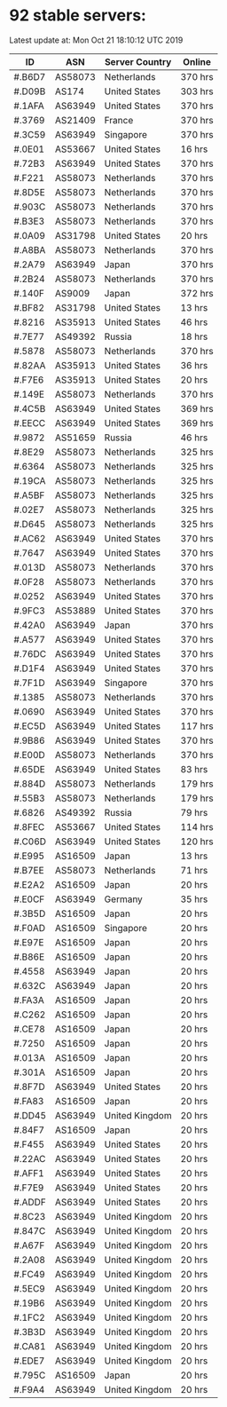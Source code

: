 # 92 stable servers:

Latest update at: Mon Oct 21 18:10:12 UTC 2019

| ID | ASN | Server Country | Online |
| -- | --- | -------------- | ------ |
| #.B6D7 | AS58073 | Netherlands | 370 hrs |
| #.D09B | AS174 | United States | 303 hrs |
| #.1AFA | AS63949 | United States | 370 hrs |
| #.3769 | AS21409 | France | 370 hrs |
| #.3C59 | AS63949 | Singapore | 370 hrs |
| #.0E01 | AS53667 | United States | 16 hrs |
| #.72B3 | AS63949 | United States | 370 hrs |
| #.F221 | AS58073 | Netherlands | 370 hrs |
| #.8D5E | AS58073 | Netherlands | 370 hrs |
| #.903C | AS58073 | Netherlands | 370 hrs |
| #.B3E3 | AS58073 | Netherlands | 370 hrs |
| #.0A09 | AS31798 | United States | 20 hrs |
| #.A8BA | AS58073 | Netherlands | 370 hrs |
| #.2A79 | AS63949 | Japan | 370 hrs |
| #.2B24 | AS58073 | Netherlands | 370 hrs |
| #.140F | AS9009 | Japan | 372 hrs |
| #.BF82 | AS31798 | United States | 13 hrs |
| #.8216 | AS35913 | United States | 46 hrs |
| #.7E77 | AS49392 | Russia | 18 hrs |
| #.5878 | AS58073 | Netherlands | 370 hrs |
| #.82AA | AS35913 | United States | 36 hrs |
| #.F7E6 | AS35913 | United States | 20 hrs |
| #.149E | AS58073 | Netherlands | 370 hrs |
| #.4C5B | AS63949 | United States | 369 hrs |
| #.EECC | AS63949 | United States | 369 hrs |
| #.9872 | AS51659 | Russia | 46 hrs |
| #.8E29 | AS58073 | Netherlands | 325 hrs |
| #.6364 | AS58073 | Netherlands | 325 hrs |
| #.19CA | AS58073 | Netherlands | 325 hrs |
| #.A5BF | AS58073 | Netherlands | 325 hrs |
| #.02E7 | AS58073 | Netherlands | 325 hrs |
| #.D645 | AS58073 | Netherlands | 325 hrs |
| #.AC62 | AS63949 | United States | 370 hrs |
| #.7647 | AS63949 | United States | 370 hrs |
| #.013D | AS58073 | Netherlands | 370 hrs |
| #.0F28 | AS58073 | Netherlands | 370 hrs |
| #.0252 | AS63949 | United States | 370 hrs |
| #.9FC3 | AS53889 | United States | 370 hrs |
| #.42A0 | AS63949 | Japan | 370 hrs |
| #.A577 | AS63949 | United States | 370 hrs |
| #.76DC | AS63949 | United States | 370 hrs |
| #.D1F4 | AS63949 | United States | 370 hrs |
| #.7F1D | AS63949 | Singapore | 370 hrs |
| #.1385 | AS58073 | Netherlands | 370 hrs |
| #.0690 | AS63949 | United States | 370 hrs |
| #.EC5D | AS63949 | United States | 117 hrs |
| #.9B86 | AS63949 | United States | 370 hrs |
| #.E00D | AS58073 | Netherlands | 370 hrs |
| #.65DE | AS63949 | United States | 83 hrs |
| #.884D | AS58073 | Netherlands | 179 hrs |
| #.55B3 | AS58073 | Netherlands | 179 hrs |
| #.6826 | AS49392 | Russia | 79 hrs |
| #.8FEC | AS53667 | United States | 114 hrs |
| #.C06D | AS63949 | United States | 120 hrs |
| #.E995 | AS16509 | Japan | 13 hrs |
| #.B7EE | AS58073 | Netherlands | 71 hrs |
| #.E2A2 | AS16509 | Japan | 20 hrs |
| #.E0CF | AS63949 | Germany | 35 hrs |
| #.3B5D | AS16509 | Japan | 20 hrs |
| #.F0AD | AS16509 | Singapore | 20 hrs |
| #.E97E | AS16509 | Japan | 20 hrs |
| #.B86E | AS16509 | Japan | 20 hrs |
| #.4558 | AS63949 | Japan | 20 hrs |
| #.632C | AS63949 | Japan | 20 hrs |
| #.FA3A | AS16509 | Japan | 20 hrs |
| #.C262 | AS16509 | Japan | 20 hrs |
| #.CE78 | AS16509 | Japan | 20 hrs |
| #.7250 | AS16509 | Japan | 20 hrs |
| #.013A | AS16509 | Japan | 20 hrs |
| #.301A | AS16509 | Japan | 20 hrs |
| #.8F7D | AS63949 | United States | 20 hrs |
| #.FA83 | AS16509 | Japan | 20 hrs |
| #.DD45 | AS63949 | United Kingdom | 20 hrs |
| #.84F7 | AS16509 | Japan | 20 hrs |
| #.F455 | AS63949 | United States | 20 hrs |
| #.22AC | AS63949 | United States | 20 hrs |
| #.AFF1 | AS63949 | United States | 20 hrs |
| #.F7E9 | AS63949 | United States | 20 hrs |
| #.ADDF | AS63949 | United States | 20 hrs |
| #.8C23 | AS63949 | United Kingdom | 20 hrs |
| #.847C | AS63949 | United Kingdom | 20 hrs |
| #.A67F | AS63949 | United Kingdom | 20 hrs |
| #.2A08 | AS63949 | United Kingdom | 20 hrs |
| #.FC49 | AS63949 | United Kingdom | 20 hrs |
| #.5EC9 | AS63949 | United Kingdom | 20 hrs |
| #.19B6 | AS63949 | United Kingdom | 20 hrs |
| #.1FC2 | AS63949 | United Kingdom | 20 hrs |
| #.3B3D | AS63949 | United Kingdom | 20 hrs |
| #.CA81 | AS63949 | United Kingdom | 20 hrs |
| #.EDE7 | AS63949 | United Kingdom | 20 hrs |
| #.795C | AS16509 | Japan | 20 hrs |
| #.F9A4 | AS63949 | United Kingdom | 20 hrs |

